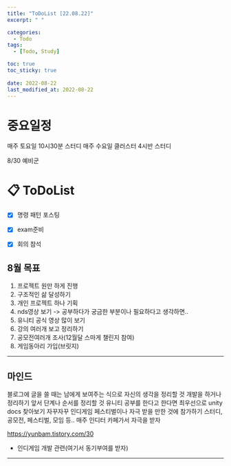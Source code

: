 ```yaml
---
title: "ToDoList [22.08.22]"
excerpt: " "

categories:
  - Todo
tags:
  - [Todo, Study]

toc: true
toc_sticky: true
 
date: 2022-08-22
last_modified_at: 2022-08-22
---
```


# 중요일정

매주 토요일 10시30분 스터디
매주 수요일 클러스터 4시반 스터디

8/30 예비군

# 📋 ToDoList  

- [x] 명령 패턴 포스팅
- [x] exam준비
- [x] 회의 참석


## 8월 목표  

1. 프로젝트 원만 하게 진행
2. 구조적인 삶 달성하기
3. 개인 프로젝트 하나 기획
4. nds영상 보기 -> 공부하다가 궁금한 부분이나 필요하다고 생각하면..
5. 유니티 공식 영상 많이 보기
6. 강의 여러개 보고 정리하기
7. 공모전여러개 조사(12월달 스마게 챌린지 참여)
8. 게임동아리 가입(브릿지)

---

## 마인드

블로그에 글을 쓸 때는 남에게 보여주는 식으로 자신의 생각을 정리할 것
개발을 하거나 정리하기 앞서 단계나 순서를 정리할 것
유니티 공부를 한다고 한다면 최우선으로 unity docs 찾아보기
자꾸자꾸 인디게임 페스티벌이나 자극 받을 만한 것에 참가하기
스터디, 공모전, 페스티벌, 모임 등..
매주 인디터 카페가서 자극을 받자

https://yunbam.tistory.com/30
- 인디게임 개발 관련(여기서 동기부여를 받자)

---
